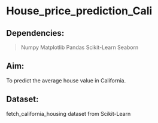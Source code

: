 # House_price_prediction_Cali

## Dependencies:
> Numpy
> Matplotlib
> Pandas
> Scikit-Learn
> Seaborn

## Aim:
To predict the average house value in California.

## Dataset:
fetch_california_housing dataset from Scikit-Learn
